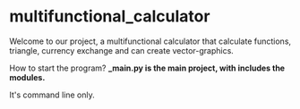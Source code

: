 # multifunctional_calculator

Welcome to our project, a multifunctional calculator that calculate functions, triangle, currency exchange and can create vector-graphics. 

How to start the program? 
**_main.py is the main project, with includes the modules.**

It's command line only. 



